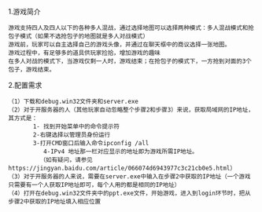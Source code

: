 1.游戏简介

   	游戏支持四人及四人以下的各种多人混战，通过选择地图可以选择两种模式：多人混战模式和抢包子模式（如果不选抢包子的地图就是多人对战模式）     
  	游戏前，玩家可以自主选择自己的游戏头像，并通过在聊天框中的商议选择一张地图。
   	游戏过程中，有足够多的道具供玩家捡拾，增加游戏的趣味    
   	在多人对战的模式下，当游戏仅剩一人时，游戏结束；在抢包子的模式下，一方抢到对面的3个包子，游戏结束。


2.配置需求
    
   	（1）下载和debug.win32文件夹和server.exe
   	（2）对于开服务器的人（其他玩家自动忽略整个步骤2和步骤3）来说，获取局域网的IP地址，其方式是：
    	   1- 找到开始菜单中的命令提示符
    	   2-右键选择以管理员身份运行
     	   3-打开CMD窗口后输入命令ipconfig /all
              4-IPv4 地址那一栏对应显示的地址即为游戏所需IP地址。
             （如有疑问，请参见https://jingyan.baidu.com/article/066074d6943977c3c21cb0e5.html）
   	（3）对于开服务器的人来说，需要在server.exe中输入在步骤2中获取的IP地址（一个游戏只需要有一个人获取IP地址即可，每个人用的都是相同的IP地址）
   	（4）打开在debug.win32文件夹中的ppt.exe文件，开始游戏，进入到login环节时，把从步骤2中获取的IP地址填入相应位置

  
